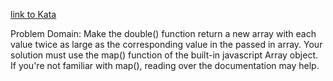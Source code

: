 
[link to Kata](https://www.codewars.com/kata/use-map-to-double-the-values-in-an-array)




Problem Domain: 
Make the double() function return a new array with each value twice as large as the corresponding value in the passed in array. Your solution must use the map() function of the built-in javascript Array object. If you're not familiar with map(), reading over the documentation may help.